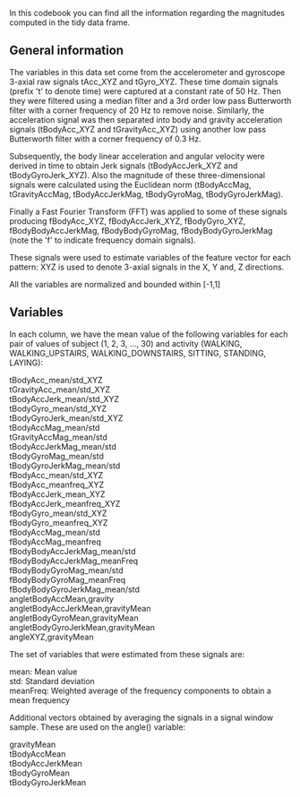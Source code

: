 In this codebook you can find all the information regarding the magnitudes computed in the tidy data frame.

## General information

The variables in this data set come from the accelerometer and gyroscope 3-axial raw signals tAcc_XYZ and tGyro_XYZ. These time domain signals (prefix 't' to denote time) were captured at a constant rate of 50 Hz. Then they were filtered using a median filter and a 3rd order low pass Butterworth filter with a corner frequency of 20 Hz to remove noise. Similarly, the acceleration signal was then separated into body and gravity acceleration signals (tBodyAcc_XYZ and tGravityAcc_XYZ) using another low pass Butterworth filter with a corner frequency of 0.3 Hz. 

Subsequently, the body linear acceleration and angular velocity were derived in time to obtain Jerk signals (tBodyAccJerk_XYZ and tBodyGyroJerk_XYZ). Also the magnitude of these three-dimensional signals were calculated using the Euclidean norm (tBodyAccMag, tGravityAccMag, tBodyAccJerkMag, tBodyGyroMag, tBodyGyroJerkMag). 

Finally a Fast Fourier Transform (FFT) was applied to some of these signals producing fBodyAcc_XYZ, fBodyAccJerk_XYZ, fBodyGyro_XYZ, fBodyBodyAccJerkMag, fBodyBodyGyroMag, fBodyBodyGyroJerkMag (note the 'f' to indicate frequency domain signals). 

These signals were used to estimate variables of the feature vector for each pattern: XYZ is used to denote 3-axial signals in the X, Y and, Z directions.

All the variables are normalized and bounded within [-1,1]

## Variables

In each column, we have the mean value of the following variables for each pair of values of subject (1, 2, 3, ..., 30) and activity (WALKING, WALKING_UPSTAIRS, WALKING_DOWNSTAIRS, SITTING, STANDING, LAYING):


tBodyAcc_mean/std_XYZ<br/>
tGravityAcc_mean/std_XYZ<br/>
tBodyAccJerk_mean/std_XYZ<br/>
tBodyGyro_mean/std_XYZ<br/>
tBodyGyroJerk_mean/std_XYZ<br/>
tBodyAccMag_mean/std<br/>
tGravityAccMag_mean/std<br/>
tBodyAccJerkMag_mean/std<br/>
tBodyGyroMag_mean/std<br/>
tBodyGyroJerkMag_mean/std<br/>
fBodyAcc_mean/std_XYZ<br/>
fBodyAcc_meanfreq_XYZ<br/>
fBodyAccJerk_mean_XYZ<br/>
fBodyAccJerk_meanfreq_XYZ<br/>
fBodyGyro_mean/std_XYZ<br/>
fBodyGyro_meanfreq_XYZ<br/>
fBodyAccMag_mean/std<br/>
fBodyAccMag_meanfreq<br/>
fBodyBodyAccJerkMag_mean/std<br/>
fBodyBodyAccJerkMag_meanFreq<br/>
fBodyBodyGyroMag_mean/std<br/>
fBodyBodyGyroMag_meanFreq<br/>
fBodyBodyGyroJerkMag_mean/std<br/>
angletBodyAccMean,gravity<br/>
angletBodyAccJerkMean,gravityMean<br/>
angletBodyGyroMean,gravityMean<br/>
angletBodyGyroJerkMean,gravityMean<br/>
angleXYZ,gravityMean

The set of variables that were estimated from these signals are: 

mean: Mean value<br/>
std: Standard deviation<br/>
meanFreq: Weighted average of the frequency components to obtain a mean frequency<br/>

Additional vectors obtained by averaging the signals in a signal window sample. These are used on the angle() variable:

gravityMean<br/>
tBodyAccMean<br/>
tBodyAccJerkMean<br/>
tBodyGyroMean<br/>
tBodyGyroJerkMean
